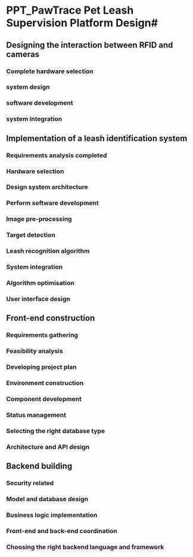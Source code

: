# PPT_PawTrace Pet Leash Supervision Platform Design# 
## Designing the interaction between RFID and cameras
### Complete hardware selection
### system design
### software development
### system integration

## Implementation of a leash identification system
### Requirements analysis completed
### Hardware selection
### Design system architecture
### Perform software development
### Image pre-processing
### Target detection
### Leash recognition algorithm
### System integration
### Algorithm optimisation
### User interface design

## Front-end construction
### Requirements gathering
### Feasibility analysis
### Developing project plan
### Environment construction
### Component development
### Status management
### Selecting the right database type
### Architecture and API design

## Backend building
### Security related
### Model and database design
### Business logic implementation
### Front-end and back-end coordination
### Choosing the right backend language and framework

